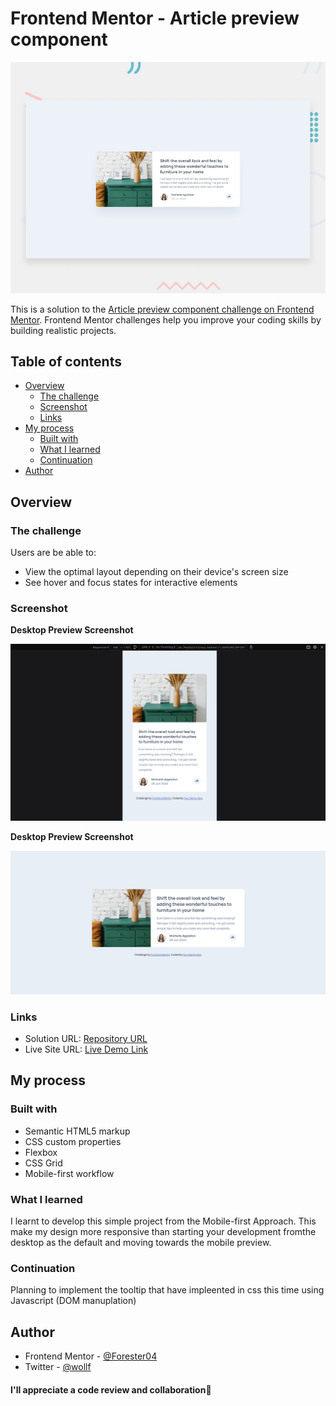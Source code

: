 # Frontend Mentor - Article preview component

![Design preview for the Article preview component coding challenge](./design/desktop-preview.jpg)

This is a solution to the [Article preview component challenge on Frontend Mentor](https://www.frontendmentor.io/challenges/article-preview-component-dYBN_pYFT). Frontend Mentor challenges help you improve your coding skills by building realistic projects. 

## Table of contents

- [Overview](#overview)
  - [The challenge](#the-challenge)
  - [Screenshot](#screenshot)
  - [Links](#links)
- [My process](#my-process)
  - [Built with](#built-with)
  - [What I learned](#what-i-learned)
  - [Continuation](#continuation)
- [Author](#author)

## Overview

### The challenge

Users are be able to:

- View the optimal layout depending on their device's screen size
- See hover and focus states for interactive elements

### Screenshot

**Desktop Preview Screenshot**

![Mobile-preview](images/screenshots/mobile.png)

**Desktop Preview Screenshot**

![Desktop-preview](images/screenshots/desktop.png)


### Links

- Solution URL: [Repository URL](https://github.com/Forester04/frontend_mentor-projects/tree/main/article-preview-component-master)
- Live Site URL: [Live Demo Link](https://forester04.github.io/frontend_mentor-projects/article-preview-component-master)

## My process

### Built with

- Semantic HTML5 markup
- CSS custom properties
- Flexbox
- CSS Grid
- Mobile-first workflow

### What I learned

I learnt to develop this simple project from the Mobile-first Approach. This make my design more responsive than starting your development fromthe desktop as the default and moving towards the mobile preview.

### Continuation
Planning to implement the tooltip that have impleented in css this time using Javascript (DOM manuplation)

## Author

- Frontend Mentor - [@Forester04](https://www.frontendmentor.io/profile/Forester04)
- Twitter - [@wollf](https://www.twitter.com/wollf)

#### I'll appreciate a code review and collaboration🚀
